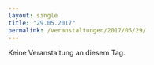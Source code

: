 ```yaml
---
layout: single
title: "29.05.2017"
permalink: /veranstaltungen/2017/05/29/
---
```


Keine Veranstaltung an diesem Tag.
